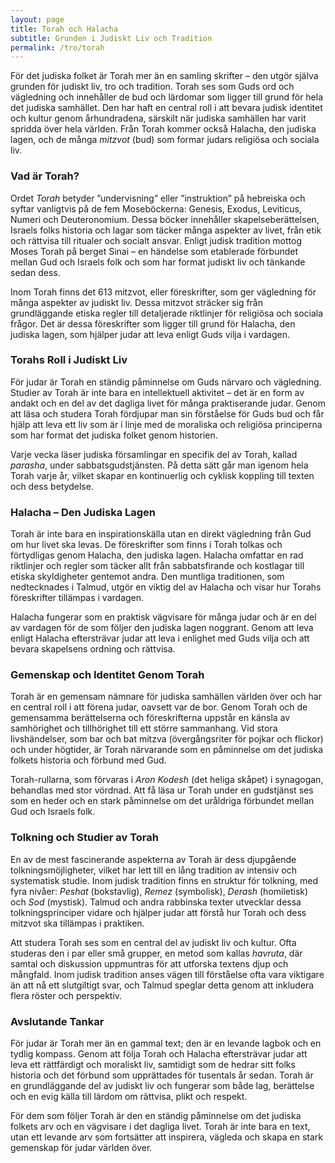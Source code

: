 ```yaml
---
layout: page
title: Torah och Halacha
subtitle: Grunden i Judiskt Liv och Tradition
permalink: /tro/torah
---
```


För det judiska folket är Torah mer än en samling skrifter – den utgör själva grunden för judiskt liv, tro och tradition. Torah ses som Guds ord och vägledning och innehåller de bud och lärdomar som ligger till grund för hela det judiska samhället. Den har haft en central roll i att bevara judisk identitet och kultur genom århundradena, särskilt när judiska samhällen har varit spridda över hela världen. Från Torah kommer också Halacha, den judiska lagen, och de många *mitzvot* (bud) som formar judars religiösa och sociala liv.

### Vad är Torah?

Ordet *Torah* betyder ”undervisning” eller ”instruktion” på hebreiska och syftar vanligtvis på de fem Moseböckerna: Genesis, Exodus, Leviticus, Numeri och Deuteronomium. Dessa böcker innehåller skapelseberättelsen, Israels folks historia och lagar som täcker många aspekter av livet, från etik och rättvisa till ritualer och socialt ansvar. Enligt judisk tradition mottog Moses Torah på berget Sinai – en händelse som etablerade förbundet mellan Gud och Israels folk och som har format judiskt liv och tänkande sedan dess.

Inom Torah finns det 613 mitzvot, eller föreskrifter, som ger vägledning för många aspekter av judiskt liv. Dessa mitzvot sträcker sig från grundläggande etiska regler till detaljerade riktlinjer för religiösa och sociala frågor. Det är dessa föreskrifter som ligger till grund för Halacha, den judiska lagen, som hjälper judar att leva enligt Guds vilja i vardagen.

### Torahs Roll i Judiskt Liv

För judar är Torah en ständig påminnelse om Guds närvaro och vägledning. Studier av Torah är inte bara en intellektuell aktivitet – det är en form av andakt och en del av det dagliga livet för många praktiserande judar. Genom att läsa och studera Torah fördjupar man sin förståelse för Guds bud och får hjälp att leva ett liv som är i linje med de moraliska och religiösa principerna som har format det judiska folket genom historien.

Varje vecka läser judiska församlingar en specifik del av Torah, kallad *parasha*, under sabbatsgudstjänsten. På detta sätt går man igenom hela Torah varje år, vilket skapar en kontinuerlig och cyklisk koppling till texten och dess betydelse.

### Halacha – Den Judiska Lagen

Torah är inte bara en inspirationskälla utan en direkt vägledning från Gud om hur livet ska levas. De föreskrifter som finns i Torah tolkas och förtydligas genom Halacha, den judiska lagen. Halacha omfattar en rad riktlinjer och regler som täcker allt från sabbatsfirande och kostlagar till etiska skyldigheter gentemot andra. Den muntliga traditionen, som nedtecknades i Talmud, utgör en viktig del av Halacha och visar hur Torahs föreskrifter tillämpas i vardagen.

Halacha fungerar som en praktisk vägvisare för många judar och är en del av vardagen för de som följer den judiska lagen noggrant. Genom att leva enligt Halacha eftersträvar judar att leva i enlighet med Guds vilja och att bevara skapelsens ordning och rättvisa.

### Gemenskap och Identitet Genom Torah

Torah är en gemensam nämnare för judiska samhällen världen över och har en central roll i att förena judar, oavsett var de bor. Genom Torah och de gemensamma berättelserna och föreskrifterna uppstår en känsla av samhörighet och tillhörighet till ett större sammanhang. Vid stora livshändelser, som bar och bat mitzva (övergångsriter för pojkar och flickor) och under högtider, är Torah närvarande som en påminnelse om det judiska folkets historia och förbund med Gud.

Torah-rullarna, som förvaras i *Aron Kodesh* (det heliga skåpet) i synagogan, behandlas med stor vördnad. Att få läsa ur Torah under en gudstjänst ses som en heder och en stark påminnelse om det uråldriga förbundet mellan Gud och Israels folk.

### Tolkning och Studier av Torah

En av de mest fascinerande aspekterna av Torah är dess djupgående tolkningsmöjligheter, vilket har lett till en lång tradition av intensiv och systematisk studie. Inom judisk tradition finns en struktur för tolkning, med fyra nivåer: *Peshat* (bokstavlig), *Remez* (symbolisk), *Derash* (homiletisk) och *Sod* (mystisk). Talmud och andra rabbinska texter utvecklar dessa tolkningsprinciper vidare och hjälper judar att förstå hur Torah och dess mitzvot ska tillämpas i praktiken.

Att studera Torah ses som en central del av judiskt liv och kultur. Ofta studeras den i par eller små grupper, en metod som kallas *havruta*, där samtal och diskussion uppmuntras för att utforska textens djup och mångfald. Inom judisk tradition anses vägen till förståelse ofta vara viktigare än att nå ett slutgiltigt svar, och Talmud speglar detta genom att inkludera flera röster och perspektiv.

### Avslutande Tankar

För judar är Torah mer än en gammal text; den är en levande lagbok och en tydlig kompass. Genom att följa Torah och Halacha eftersträvar judar att leva ett rättfärdigt och moraliskt liv, samtidigt som de hedrar sitt folks historia och det förbund som upprättades för tusentals år sedan. Torah är en grundläggande del av judiskt liv och fungerar som både lag, berättelse och en evig källa till lärdom om rättvisa, plikt och respekt.

För dem som följer Torah är den en ständig påminnelse om det judiska folkets arv och en vägvisare i det dagliga livet. Torah är inte bara en text, utan ett levande arv som fortsätter att inspirera, vägleda och skapa en stark gemenskap för judar världen över.
